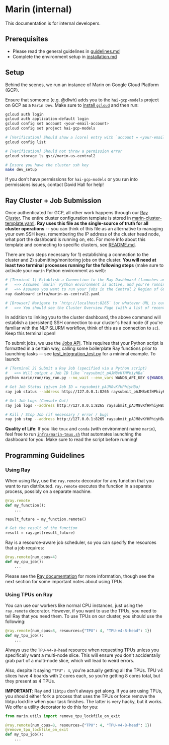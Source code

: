 # Marin (internal)

This documentation is for internal developers.

## Prerequisites

- Please read the general guidelines in [guidelines.md](../explanations/guidelines.md)
- Complete the environment setup in [installation.md](../tutorials/installation.md)

## Setup

Behind the scenes, we run an instance of Marin on Google Cloud Platform (GCP).

Ensure that someone (e.g. @dlwh) adds you to the `hai-gcp-models` project on GCP
as a `Marin Dev`. Make sure to [install `gcloud`](https://cloud.google.com/sdk/docs/quickstarts) and then run:

```bash
gcloud auth login
gcloud auth application-default login
gcloud config set account <your-email-account>
gcloud config set project hai-gcp-models

# [Verification] Should show a [core] entry with `account = <your-email-account` and `project = hai-gcp-models`
gcloud config list

# [Verification] Should not throw a permission error
gcloud storage ls gs://marin-us-central2

# Ensure you have the cluster ssh key
make dev_setup
```

If you don't have permissions for `hai-gcp-models` or you run into permissions
issues, contact David Hall for help!

## Ray Cluster + Job Submission

Once authenticated for GCP, all other work happens through our
[Ray Cluster](https://docs.ray.io/en/latest/cluster/getting-started.html). The entire cluster configuration template is stored in [marin-cluster-template.yaml](https://github.com/marin-community/marin/blob/main/infra/marin-cluster-template.yaml). **Ray uses this file as the single-source of
truth for all cluster operations** -- you can think of this file as an alternative to managing your own SSH keys,
remembering the IP address of the cluster head node, what port the dashboard is running on, etc. For more info about this template and connecting to specific clusters, see [README.md](https://github.com/marin-community/marin/blob/main/infra/README.md).

There are two steps necessary for 1) establishing a connection to the cluster and 2) submitting/monitoring jobs on the
cluster. **You will need at least two terminal processes running for the following steps** (make sure to activate your
`marin` Python environment as well):

```bash
# [Terminal 1] Establish a Connection to the Ray Dashboard (launches an ssh connection w/ port-forwarding)
#   =>> Assumes `marin` Python environment is active, and you're running scripts from the repository root directory
#   =>> Assumes you want to run your jobs in the Central 2 Region of GCloud
ray dashboard infra/marin-us-central2.yaml

# [Browser] Navigate to `http://localhost:8265` (or whatever URL is output by the above command)
#   =>> You should see the Cluster Overview Page (with a list of recent jobs, node status, resource status)
```

In addition to linking you to the cluster dashboard, the above command will establish a (persistent) SSH connection to
our cluster's head node (if you're familiar with the NLP SLURM workflow, think of this as a connection to `sc`). Keep
this terminal open!

To submit jobs, we use the
[Jobs API](https://docs.ray.io/en/latest/cluster/running-applications/job-submission/quickstart.html#submitting-a-job).
This requires that your Python script is formatted in a certain way, calling some boilerplate Ray functions prior to
launching tasks -- see [test_integration_test.py](https://github.com/marin-community/marin/blob/main/tests/test_integration_test.py) for a minimal example. To launch:
```bash
# [Terminal 2] Submit a Ray Job (specified via a Python script)
#   =>> Will output a Job ID like `raysubmit_pAJM8vKfHPhiyHBa`
python marin/run/ray_run.py --no_wait --env_vars WANDB_API_KEY ${WANDB_API_KEY} -- python experiments/hello_world.py

# Get Job Status (given Job ID = raysubmit_pAJM8vKfHPhiyHBa)
ray job status --address http://127.0.0.1:8265 raysubmit_pAJM8vKfHPhiyHBa

# Get Job Logs (Console Out)
ray job logs --address http://127.0.0.1:8265 raysubmit_pAJM8vKfHPhiyHBa

# Kill / Stop Job (if necessary / error / bug)
ray job stop --address http://127.0.0.1:8265 raysubmit_pAJM8vKfHPhiyHBa
```

**Quality of Life**: If you like `tmux` and `conda` (with environment name `marin`), feel free to run
[`infra/marin-tmux.sh`](./infra/marin-tmux.sh) that automates launching the dashboard for you. Make sure to read the
script before running!

## Programming Guidelines

### Using Ray

When using Ray, use the `ray.remote` decorator for any function that you want to run distributed.
`ray.remote` executes the function in a separate process, possibly on a separate machine.

```python
@ray.remote
def my_function():
    ...

result_future = my_function.remote()

# Get the result of the function
result = ray.get(result_future)
```

Ray is a resource-aware job scheduler, so you can specify the resources that a job requires:

```python
@ray.remote(num_cpus=4)
def my_cpu_job():
    ...
```

Please see the [Ray documentation](https://docs.ray.io/en/latest/index.html) for more information, though
see the next section for some important notes about using TPUs.

### Using TPUs on Ray

You can use our workers like normal CPU instances, just using the `ray.remote` decorator. However, if you want to use
the TPUs, you need to tell Ray that you need them. To use TPUs on our cluster, you should use the following:

```python
@ray.remote(num_cpus=8, resources={"TPU": 4, "TPU-v4-8-head": 1})
def my_tpu_job():
    ...
```

Always use the `TPU-v4-8-head` resource when requesting TPUs unless you specifically want a multi-node slice. This will
ensure you don't accidentally grab part of a multi-node slice, which will lead to weird errors.

Also, despite it saying `"TPU": 4`, you're actually getting all the TPUs. TPU v4 slices have 4 boards with 2 cores each,
so you're getting 8 cores total, but they present as 4 TPUs.

**IMPORTANT**: Ray and `libtpu` don't always get along. If you are using TPUs, you should either fork a process that
uses the TPUs or force remove the libtpu lockfile when your task finishes. The latter is very hacky, but it works.
We offer a utility decorator to do this for you:

```python
from marin.utils import remove_tpu_lockfile_on_exit

@ray.remote(num_cpus=8, resources={"TPU": 4, "TPU-v4-8-head": 1})
@remove_tpu_lockfile_on_exit
def my_tpu_job():
    ...
```
